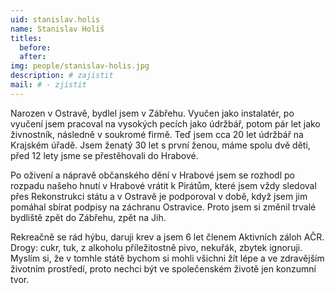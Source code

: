 ```yaml
---
uid: stanislav.holis
name: Stanislav Holiš
titles:
  before: 
  after: 
img: people/stanislav-holis.jpg
description: # zajistit
mail: # - zjistit
---
```


Narozen v Ostravě, bydlel jsem v Zábřehu. Vyučen jako instalatér, po vyučení jsem pracoval na vysokých pecích jako údržbář, potom pár let jako živnostník, následně v soukromé firmě. Teď jsem cca 20 let údržbář na Krajském úřadě. Jsem ženatý 30 let s první ženou, máme spolu dvě děti, před 12 lety jsme se přestěhovali do Hrabové.

Po oživení a nápravě občanského dění v Hrabové jsem se rozhodl po rozpadu našeho hnutí v Hrabové vrátit k Pirátům, které jsem vždy sledoval přes Rekonstrukci státu a v Ostravě je podporoval v době, když jsem jim pomáhal sbírat podpisy na záchranu Ostravice. Proto jsem si změnil trvalé bydliště zpět do Zábřehu, zpět na Jih.

Rekreačně se rád hýbu, daruji krev a jsem 6 let členem Aktivních záloh AČR. Drogy: cukr, tuk, z alkoholu příležitostně pivo, nekuřák, zbytek ignoruji. Myslím si, že v tomhle státě bychom si mohli všichni žít lépe a ve zdravějším životním prostředí, proto nechci být ve společenském životě jen konzumní tvor.

